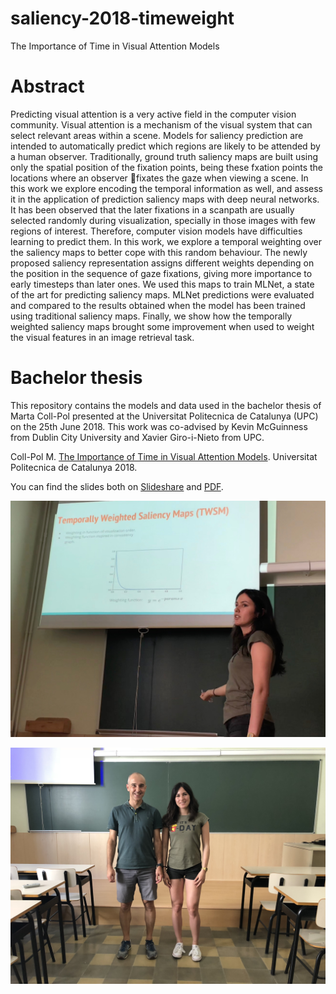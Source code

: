 # saliency-2018-timeweight
The Importance of Time in Visual Attention Models

# Abstract

Predicting visual attention is a very active field in the computer vision community. Visual attention is a mechanism of the visual system that can select relevant areas within a scene. Models for saliency prediction are intended to automatically predict which regions are likely to be attended by a human observer. Traditionally, ground truth saliency maps are built using only the spatial position of the fixation points, being these fxation points the locations where an observer fixates the gaze when viewing a scene. In this work we explore encoding the temporal information as well, and assess it in the application of prediction saliency maps with deep neural networks. It has been observed that the later fixations in a scanpath are usually selected randomly during visualization, specially in those images with few regions of interest. Therefore, computer vision models have difficulties learning to predict them. In this work, we explore a temporal weighting over the saliency maps to better cope with this random behaviour. The newly proposed saliency representation assigns different weights depending on the position in the sequence of gaze fixations, giving more importance to early timesteps than later ones. We used this maps to train MLNet, a state of the art for predicting saliency maps. MLNet predictions were evaluated and compared to the results obtained when the model has been trained using traditional saliency maps. Finally, we show how the temporally weighted saliency maps brought some improvement when used to weight the visual features in an image retrieval task.

# Bachelor thesis

This repository contains the models and data used in the bachelor thesis of Marta Coll-Pol presented at the Universitat Politecnica de Catalunya (UPC) on the 25th June 2018. This work was co-advised by Kevin McGuinness from Dublin City University and Xavier Giro-i-Nieto from UPC.

Coll-Pol M. [The Importance of Time in Visual Attention Models](https://github.com/imatge-upc/saliency-2018-timeweight/raw/master/MartaColl-2018-slides.pdf). Universitat Politecnica de Catalunya 2018. 

You can find the slides both on [Slideshare](https://www.slideshare.net/xavigiro/the-importance-of-time-in-visual-attention-models) and [PDF](https://github.com/imatge-upc/saliency-2018-timeweight/raw/master/MartaColl-2018-slides.pdf).

![Marta Coll Pol](https://github.com/imatge-upc/saliency-2018-timeweight/blob/master/MartaColl-2018-BSc.jpg?raw=true)

![Marta Coll Pol and Xavier Giro-i-Nieto](https://github.com/imatge-upc/saliency-2018-timeweight/blob/master/MartaColl-2018-BSc2.jpg?raw=true)
